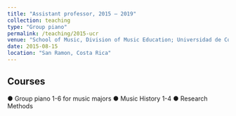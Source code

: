 ```yaml
---
title: "Assistant professor, 2015 – 2019"
collection: teaching
type: "Group piano"
permalink: /teaching/2015-ucr
venue: "School of Music, Division of Music Education; Universidad de Costa Rica "
date: 2015-08-15
location: "San Ramon, Costa Rica"
---
```


Courses
------
● Group piano 1-6 for music majors
● Music History 1-4 
● Research Methods


